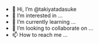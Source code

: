 - 👋 Hi, I’m @takiyatadasuke
- 👀 I’m interested in ...
- 🌱 I’m currently learning ...
- 💞️ I’m looking to collaborate on ...
- 📫 How to reach me ...

<!---
takiyatadasuke/takiyatadasuke is a ✨ special ✨ repository because its `README.md` (this file) appears on your GitHub profile.
You can click the Preview link to take a look at your changes.
--->
